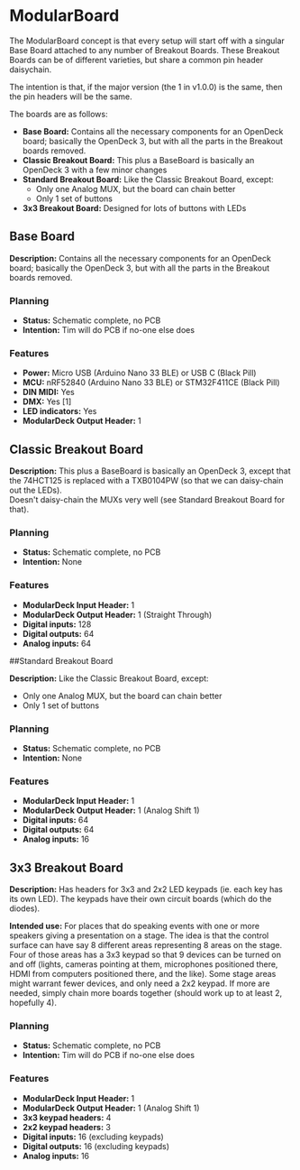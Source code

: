# ModularBoard

The ModularBoard concept is that every setup will start off with a singular 
Base Board attached to any number of Breakout Boards.  These Breakout Boards can 
be of different varieties, but share a common pin header daisychain.

The intention is that, if the major version (the 1 in v1.0.0) is the same, then 
the pin headers will be the same.

The boards are as follows:
-	**Base Board:** Contains all the necessary components for an OpenDeck board; 
	basically the OpenDeck 3, but with all the parts in the Breakout boards 
	removed.
-	**Classic Breakout Board:** This plus a BaseBoard is basically an OpenDeck 3 
	with a few minor changes
-	**Standard Breakout Board:** Like the Classic Breakout Board, except:
	-	Only one Analog MUX, but the board can chain better
	-	Only 1 set of buttons
-	**3x3 Breakout Board:** Designed for lots of buttons with LEDs

## Base Board

**Description:** Contains all the necessary components for an OpenDeck board; 
basically the OpenDeck 3, but with all the parts in the Breakout boards removed.

### Planning
-	**Status:** Schematic complete, no PCB
-	**Intention:** Tim will do PCB if no-one else does

### Features
-	**Power:** Micro USB (Arduino Nano 33 BLE) or USB C (Black Pill)
-	**MCU:** nRF52840 (Arduino Nano 33 BLE) or STM32F411CE (Black Pill)
-	**DIN MIDI:** Yes
-	**DMX:** Yes [1]
-	**LED indicators:** Yes
-	**ModularDeck Output Header:** 1

## Classic Breakout Board

**Description:** This plus a BaseBoard is basically an OpenDeck 3, except that the 
74HCT125 is replaced with a TXB0104PW (so that we can daisy-chain out the LEDs).  
Doesn't daisy-chain the MUXs very well (see Standard Breakout Board for that).

### Planning
-	**Status:** Schematic complete, no PCB
-	**Intention:** None

### Features
-	**ModularDeck Input Header:** 1
-	**ModularDeck Output Header:** 1 (Straight Through)
-	**Digital inputs:** 128
-	**Digital outputs:** 64
-	**Analog inputs:** 64


##Standard Breakout Board

**Description:** Like the Classic Breakout Board, except:
-	Only one Analog MUX, but the board can chain better
-	Only 1 set of buttons

### Planning
-	**Status:** Schematic complete, no PCB
-	**Intention:** None

### Features
-	**ModularDeck Input Header:** 1
-	**ModularDeck Output Header:** 1 (Analog Shift 1)
-	**Digital inputs:** 64
-	**Digital outputs:** 64
-	**Analog inputs:** 16

## 3x3 Breakout Board

**Description:** Has headers for 3x3 and 2x2 LED keypads (ie. each key has its 
own LED).  The keypads have their own circuit boards (which do the diodes).  

**Intended use:** For places that do speaking events with one or more speakers 
giving a presentation on a stage.  The idea is that the control surface can have 
say 8 different areas representing 8 areas on the stage.  Four of those areas 
has a 3x3 keypad so that 9 devices can be turned on and off (lights, cameras 
pointing at them, microphones positioned there, HDMI from computers positioned 
there, and the like).  Some stage areas might warrant fewer devices, and only 
need a 2x2 keypad.  If more are needed, simply chain more boards together 
(should work up to at least 2, hopefully 4).  

### Planning
-	**Status:** Schematic complete, no PCB
-	**Intention:** Tim will do PCB if no-one else does

### Features
-	**ModularDeck Input Header:** 1
-	**ModularDeck Output Header:** 1 (Analog Shift 1)
-	**3x3 keypad headers:** 4
-	**2x2 keypad headers:** 3
-	**Digital inputs:** 16 (excluding keypads)
-	**Digital outputs:** 16 (excluding keypads)
-	**Analog inputs:** 16

